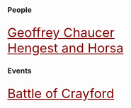 <style>
    .clearfix::after {content: ""; clear: both; display: table;}
    .thumb {float:left; margin:0 18px 0 6px; width:100%; width:100%; max-width:150px; box-shadow: 0 4px 8px 0 rgba(0, 0, 0, 0.2), 0 6px 20px 0 rgba(0, 0, 0, 0.19); border:1px solid #aaa; margin-bottom: 24px;}
    p {font-size: 1.5rem;}
    a {color: #800000 !important; font-size: 1.2em;}
</style>

<param ve-config title="Medieval Kent" banner="https://stor.artstor.org/stor/05d3fd9a-d78d-45b0-9baa-4eadde612f7a">

### People

[Geoffrey Chaucer](14c-chaucer)  
[Hengest and Horsa](hengestandhorsa)

### Events

[Battle of Crayford](battleofcrayford)

